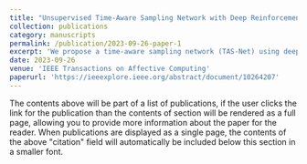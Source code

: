 ```yaml
---
title: "Unsupervised Time-Aware Sampling Network with Deep Reinforcement Learning for EEG-Based Emotion Recognition"
collection: publications
category: manuscripts
permalink: /publication/2023-09-26-paper-1
excerpt: 'We propose a time-aware sampling network (TAS-Net) using deep reinforcement learning, which is able to detect key emotion fragments and disregard irrelevant parts.'
date: 2023-09-26
venue: 'IEEE Transactions on Affective Computing'
paperurl: 'https://ieeexplore.ieee.org/abstract/document/10264207'
---
```

The contents above will be part of a list of publications, if the user clicks the link for the publication than the contents of section will be rendered as a full page, allowing you to provide more information about the paper for the reader. When publications are displayed as a single page, the contents of the above "citation" field will automatically be included below this section in a smaller font.
